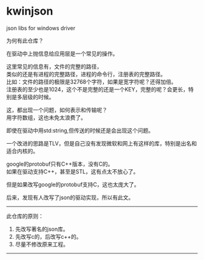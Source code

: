 # kwinjson
json libs for windows driver

为何有此仓库？  

在驱动中上抛信息给应用层是一个常见的操作。  

这里常见的信息有，文件的完整的路径，  
类似的还是有进程的完整路径，进程的命令行，注册表的完整路径。  
比如：文件的路径的极限是32768个字符，如果是宽字符呢？还得加倍。  
注册表的至少也是1024，这个不是完整的还是一个KEY，完整的呢？会更长，特别是多层级的时候。  

这，都出现一个问题，如何表示和传输呢？  
用字符数组，这也未免太浪费了。  

即使在驱动中用std:string,但传送的时候还是会出现这个问题。  

一个改进的思路是TLV，但是自己没有发现微软和网上有这样的库，特别是出名和适合内核的。  

google的protobuf只有C++版本，没有C的。  
如果在驱动支持C++，甚至是STL，这有点太不放心了。  

但是如果改写google的protobuf支持C，这也太庞大了。  

后来，发现有人改写了json的驱动实现，所以有此文。  

--------------------------------------------------------------------------------------------------

此仓库的原则：  
1. 先改写著名的json库。  
2. 先改写c的，后改写c++的。  
3. 尽量不修改原来工程。  

--------------------------------------------------------------------------------------------------
